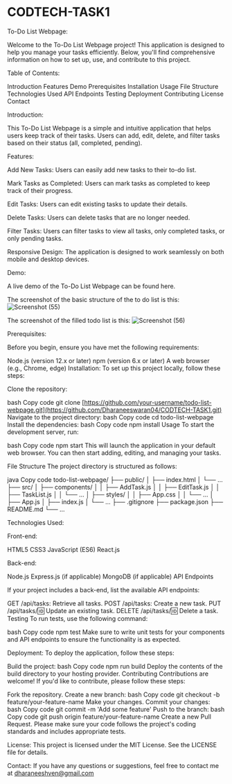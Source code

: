 # CODTECH-TASK1
To-Do List Webpage:

Welcome to the To-Do List Webpage project! This application is designed to help you manage your tasks efficiently. Below, you'll find comprehensive information on how to set up, use, and contribute to this project.

Table of Contents:

Introduction
Features
Demo
Prerequisites
Installation
Usage
File Structure
Technologies Used
API Endpoints
Testing
Deployment
Contributing
License
Contact

Introduction:

This To-Do List Webpage is a simple and intuitive application that helps users keep track of their tasks. Users can add, edit, delete, and filter tasks based on their status (all, completed, pending).

Features:

Add New Tasks: Users can easily add new tasks to their to-do list.

Mark Tasks as Completed: Users can mark tasks as completed to keep track of their progress.

Edit Tasks: Users can edit existing tasks to update their details.

Delete Tasks: Users can delete tasks that are no longer needed.

Filter Tasks: Users can filter tasks to view all tasks, only completed tasks, or only pending tasks.

Responsive Design: The application is designed to work seamlessly on both mobile and desktop devices.

Demo:

A live demo of the To-Do List Webpage can be found here.

The screenshot of the basic structure of the to do list is this:
![Screenshot (55)](https://github.com/user-attachments/assets/becf735e-9837-4cd6-a49d-8579bd03355b)

The screenshot of the filled todo list is this:
![Screenshot (56)](https://github.com/user-attachments/assets/3bffda3f-decc-47da-b2f2-e2cecf5afeb1)


Prerequisites:

Before you begin, ensure you have met the following requirements:

Node.js (version 12.x or later)
npm (version 6.x or later)
A web browser (e.g., Chrome, edge)
Installation:
To set up this project locally, follow these steps:

Clone the repository:

bash
Copy code
git clone [https://github.com/your-username/todo-list-webpage.git](https://github.com/Dharaneeswaran04/CODTECH-TASK1.git)
Navigate to the project directory:
bash
Copy code
cd todo-list-webpage
Install the dependencies:
bash
Copy code
npm install
Usage
To start the development server, run:

bash
Copy code
npm start
This will launch the application in your default web browser. You can then start adding, editing, and managing your tasks.

File Structure
The project directory is structured as follows:

java
Copy code
todo-list-webpage/
├── public/
│   ├── index.html
│   └── ...
├── src/
│   ├── components/
│   │   ├── AddTask.js
│   │   ├── EditTask.js
│   │   ├── TaskList.js
│   │   └── ...
│   ├── styles/
│   │   ├── App.css
│   │   └── ...
│   ├── App.js
│   ├── index.js
│   └── ...
├── .gitignore
├── package.json
├── README.md
└── ...

Technologies Used:

Front-end:

HTML5
CSS3
JavaScript (ES6)
React.js

Back-end:

Node.js
Express.js (if applicable)
MongoDB (if applicable)
API Endpoints

If your project includes a back-end, list the available API endpoints:

GET /api/tasks: Retrieve all tasks.
POST /api/tasks: Create a new task.
PUT /api/tasks/:id: Update an existing task.
DELETE /api/tasks/:id: Delete a task.
Testing
To run tests, use the following command:

bash
Copy code
npm test
Make sure to write unit tests for your components and API endpoints to ensure the functionality is as expected.

Deployment:
To deploy the application, follow these steps:

Build the project:
bash
Copy code
npm run build
Deploy the contents of the build directory to your hosting provider.
Contributing
Contributions are welcome! If you'd like to contribute, please follow these steps:

Fork the repository.
Create a new branch:
bash
Copy code
git checkout -b feature/your-feature-name
Make your changes.
Commit your changes:
bash
Copy code
git commit -m 'Add some feature'
Push to the branch:
bash
Copy code
git push origin feature/your-feature-name
Create a new Pull Request.
Please make sure your code follows the project's coding standards and includes appropriate tests.

License:
This project is licensed under the MIT License. See the LICENSE file for details.

Contact:
If you have any questions or suggestions, feel free to contact me at dharaneeshven@gmail.com
